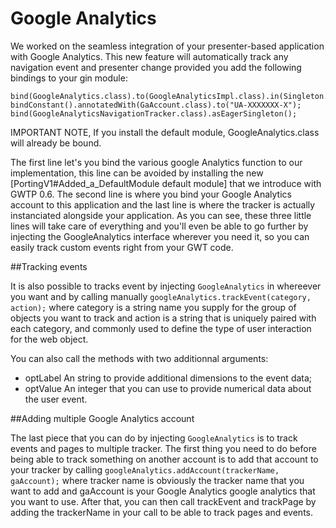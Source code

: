 # Google Analytics

We worked on the seamless integration of your presenter-based application with Google Analytics. This new feature will automatically track any navigation event and presenter change provided you add the following bindings to your gin module:

```
bind(GoogleAnalytics.class).to(GoogleAnalyticsImpl.class).in(Singleton.class);
bindConstant().annotatedWith(GaAccount.class).to("UA-XXXXXXX-X");
bind(GoogleAnalyticsNavigationTracker.class).asEagerSingleton();
```

IMPORTANT NOTE, If you install the default module, GoogleAnalytics.class will already be bound.

The first line let's you bind the various google Analytics function to our implementation, this line can be avoided by installing the new [PortingV1#Added_a_DefaultModule default module] that we introduce with GWTP 0.6. The second line is where you bind your Google Analytics account to this application and the last line is where the tracker is actually instanciated alongside your application. As you can see, these three little lines will take care of everything and you'll even be able to go further by injecting the GoogleAnalytics interface wherever you need it, so you can easily track custom events right from your GWT code.

##Tracking events

It is also possible to tracks event by injecting `GoogleAnalytics` in whereever you want and by calling manually `googleAnalytics.trackEvent(category, action);` where category is a string name you supply for the group of objects you want to track and action is a string that is uniquely paired with each category, and commonly used to define the type of user interaction for the web object.

You can also call the methods with two additionnal arguments:
 * optLabel An string to provide additional dimensions to the event data;
 * optValue An integer that you can use to provide numerical data about the user event.

##Adding multiple Google Analytics account

The last piece that you can do by injecting `GoogleAnalytics` is to track events and pages to multiple tracker. The first thing you need to do before being able to track something on another account is to add that account to your tracker by calling `googleAnalytics.addAccount(trackerName, gaAccount);` where tracker name is obviously the tracker name that you want to add and gaAccount is your Google Analytics google analytics that you want to use. After that, you can then call trackEvent and trackPage by adding the trackerName in your call to be able to track pages and events.
